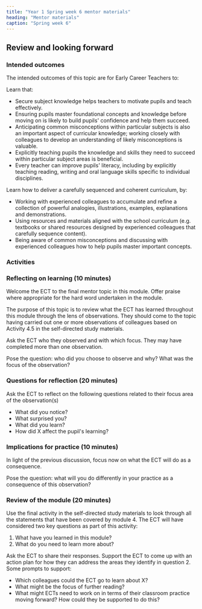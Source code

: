 ```yaml
---
title: "Year 1 Spring week 6 mentor materials"
heading: "Mentor materials"
caption: "Spring week 6"
---
```


## Review and looking forward

### Intended outcomes

The intended outcomes of this topic are for Early Career Teachers to:

Learn that:

- Secure subject knowledge helps teachers to motivate pupils and teach effectively.
- Ensuring pupils master foundational concepts and knowledge before moving on is likely to build pupils' confidence and help them succeed.
- Anticipating common misconceptions within particular subjects is also an important aspect of curricular knowledge; working closely with colleagues to develop an understanding of likely misconceptions is valuable.
- Explicitly teaching pupils the knowledge and skills they need to succeed within particular subject areas is beneficial.
- Every teacher can improve pupils' literacy, including by explicitly teaching reading, writing and oral language skills specific to individual disciplines.

Learn how to deliver a carefully sequenced and coherent curriculum, by:

- Working with experienced colleagues to accumulate and refine a collection of powerful analogies, illustrations, examples, explanations and demonstrations.
- Using resources and materials aligned with the school curriculum (e.g. textbooks or shared resources designed by experienced colleagues that carefully sequence content).
- Being aware of common misconceptions and discussing with experienced colleagues how to help pupils master important concepts.

### Activities

### Reflecting on learning (10 minutes)

Welcome the ECT to the final mentor topic in this module. Offer praise where appropriate for the hard word undertaken in the module.

The purpose of this topic is to review what the ECT has learned throughout this module through the lens of observations. They should come to the topic having carried out one or more observations of colleagues based on Activity 4.5 in the self-directed study materials.

Ask the ECT who they observed and with which focus. They may have completed more than one observation.

Pose the question: who did you choose to observe and why? What was the focus of the observation?

### Questions for reflection (20 minutes)

Ask the ECT to reflect on the following questions related to their focus area of the observation(s)

- What did you notice?
- What surprised you?
- What did you learn?
- How did X affect the pupil's learning?

### Implications for practice (10 minutes)

In light of the previous discussion, focus now on what the ECT will do as a consequence.

Pose the question: what will you do differently in your practice as a consequence of this observation?

### Review of the module (20 minutes)

Use the final activity in the self-directed study materials to look through all the statements that have been covered by module 4. The ECT will have considered two key questions as part of this activity:

1. What have you learned in this module?
2. What do you need to learn more about?

Ask the ECT to share their responses. Support the ECT to come up with an action plan for how they can address the areas they identify in question 2. Some prompts to support:

- Which colleagues could the ECT go to learn about X?
- What might be the focus of further reading?
- What might ECTs need to work on in terms of their classroom practice moving forward? How could they be supported to do this?
